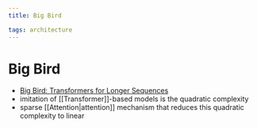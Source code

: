 ```yaml
---
title: Big Bird

tags: architecture 
---
```


# Big Bird
- [Big Bird: Transformers for Longer Sequences](https://arxiv.org/abs/2007.14062)
- imitation of [[Transformer]]-based models is the quadratic complexity
- sparse [[Attention|attention]] mechanism that reduces this quadratic complexity to linear


























